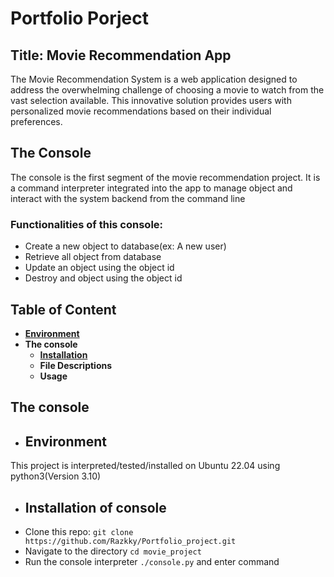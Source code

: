 # Portfolio Porject
## Title: Movie Recommendation App
The Movie Recommendation System is a web application designed to address the overwhelming challenge of choosing a movie to watch from the vast selection available. This innovative solution provides users with personalized movie recommendations based on their individual preferences.

## The Console
The console is the first segment of the movie recommendation project. It is a command interpreter integrated into the app to manage object and interact with the system backend from the command line
### Functionalities of this console:
- Create a new object to database(ex: A new user)
- Retrieve all object from database
- Update an object using the object id
- Destroy and object using the object id

## Table of Content
- **[Environment](#environment)**
- **The console**
    - **[Installation](#installation-of-console)**
    - **File Descriptions**
    - **Usage**

## The console
- ## Environment
This project is interpreted/tested/installed on Ubuntu 22.04 using python3(Version 3.10)

- ## Installation of console
- Clone this repo: `git clone https://github.com/Razkky/Portfolio_project.git`
- Navigate to the directory `cd movie_project`
- Run the console interpreter `./console.py` and enter command